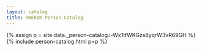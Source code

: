 ```yaml
---
layout: catalog
title: SWERIK Person Catalog
---
```

{% assign p = site.data._person-catalog.i-Wx1tfWKGzs8yqrW3vR69GH %}
{% include person-catalog.html p=p %}

